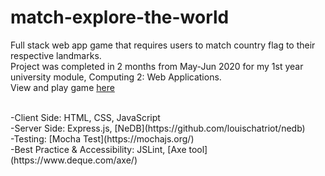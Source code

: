 # match-explore-the-world
Full stack web app game that requires users to match country flag to their respective landmarks. <br>
Project was completed in 2 months from May-Jun 2020 for my 1st year university module, Computing 2: Web Applications. <br>
View and play game [here](https://match-explore-the-world.herokuapp.com/)

<br>
-Client Side: HTML, CSS, JavaScript <br>
-Server Side: Express.js, [NeDB](https://github.com/louischatriot/nedb) <br>
-Testing: [Mocha Test](https://mochajs.org/) <br>
-Best Practice & Accessibility: JSLint, [Axe tool](https://www.deque.com/axe/)
